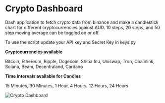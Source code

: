# Crypto Dashboard

Dash application to fetch crypto data from binance and make a candlestick chart for different cryptocurrencies against AUD. 10 steps, 20 steps, and 50 step moving average can be toggled on or off.

To use the script update your API key and Secret Key in keys.py

<b>Cryptocurrencies available</b>

Bitcoin, Ethereum, Ripple, Dogecoin, Shiba Inu, Uniswap, Tron, Chainlink, Solana, Beam, Decentraland, Cardano

<b>Time Intervals available for Candles</b>

15 Minutes, 30 Minutes, 1 Hour, 4 Hours, 12 Hours, 24 Hours

<img src="https://i.imgur.com/tf0S3YI.png" alt="Crypto Dashboard">
